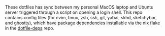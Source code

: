 These dotfiles has sync between my personal MacOS laptop and Ubuntu server triggered through a script on opening a login shell. This repo contains config files (for nvim, tmux, zsh, ssh, git, yabai, skhd, sketchybar, and ghostty), which have package dependencies installable via the nix flake in the [dotfile-deps](https://www.github.com/kevwjin/dotfile-deps) repo.
